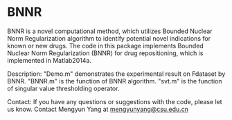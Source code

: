 # BNNR
BNNR is a novel computational method, which utilizes Bounded Nuclear Norm Regularization algorithm to identify potential novel indications for known or new drugs. The code in this package implements Bounded Nuclear Norm Regularization (BNNR) for drug repositioning, which is implemented in Matlab2014a.

Description: 
"Demo.m" demonstrates the experimental result on Fdataset by BNNR.
"BNNR.m" is the function of BNNR algorithm.
"svt.m" is the function of singular value thresholding operator.

Contact:
If you have any questions or suggestions with the code, please let us know. 
Contact Mengyun Yang at mengyunyang@csu.edu.cn

